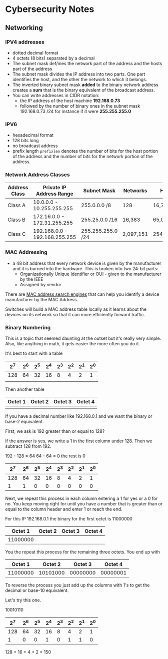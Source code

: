# Cybersecurity Notes

## Networking

### IPV4 addresses</h3>
 * dotted decimal format
 * 4 octets (8 bits) separated by a decimal
 * The subnet mask def/ines the network part of the address and the hosts part of the address
 * The subnet mask divides the IP address into two parts. One part identifies the host, and the other the network to which it belongs.
 * The inverted binary subnet mask **added** to the binary network address creates a **sum** that is the binary equivalent of the broadcast address.
 * You can write addresses in CIDR notation:
    * the IP address of the host machine **192.168.0.73**
    * followed by the number of binary ones in the subnet mask 192.168.0.73 /24 for instance if it were **255.255.255.0**

### IPV6
* hexadecimal format
* 128 bits long
* no broadcast address
* prefix length ```prefixlen``` denotes the number of bits for the host portion of the address and the number of bits for the network portion of the address.


### Network Address Classes
|  Address Class	|   Private IP Address Range	|  Subnet Mask 	|  Networks 	|   Hosts	|
|---	|---	|---	|---	|---	|
|  Class A  	|  10.0.0.0 - 10.255.255.255 	|   255.0.0.0 /8	|  128 	|  16,777,214 	|
|  Class B	|   172.16.0.0 - 172.31.255.255	|  255.25.0.0 /16 	|   16,383	|  65,024 	|
|  Class C 	|   192.168.0.0 - 192.168.255.255	|  255.255.255.0 /24 	| 2,097,151 	|  254 	|


### MAC Addressing
* a 48 bit address that every network device is given by the manufacturer and it is burned into the hardware. This is broken into two 24-bit parts:
  * Organizationally Unique Identifier or OUI - given to the manufacturer by the IEEE
  * Assigned by vendor

There are [MAC address search engines](https://www.wireshark.org/tools/oui-lookup.html) that can help you identify a device manufacturer by the MAC Address.

Switches will build a MAC address table locally as it learns about the devices on its network so that it can more efficiently forward traffic.

### Binary Numbering
This is a topic that seemed daunting at the outset but it's really very simple. Also, like anything in math, it gets easier the more often you do it. 

It's best to start with a table

|  2<sup>7</sup> 	|  2<sup>6</sup> 	|   2<sup>5</sup>	|   2<sup>4</sup>	|  2<sup>3</sup> 	|   2<sup>2</sup>	|  2<sup>1</sup> 	|   2<sup>0<sup>	|  
|---	|---	|---	|---	|---	|---	|---	|---	|
|  128 	|  64 	|  32 	|  16 	|  8 	|  4 	|  2 	|   1	|
|   	|   	|   	|   	|   	|   	|   	|   	|

Then another table

|  Octet 1 	|  Octet 2 	|  Octet 3 	|  Octet 4 	|
|---	|---	|---	|---	|
|   	|   	|   	|   	|

If you have a decimal number like 192.168.0.1 and we want the binary or base-2 equivalent.

First, we ask is 192 greater than or equal to 128?

If the answer is yes, we write a 1 in the first column under 128.
Then we subtract 128 from 192.

192 - 128 = 64
64 - 64 = 0
the rest is 0

|  2<sup>7</sup> 	|  2<sup>6</sup> 	|   2<sup>5</sup>	|   2<sup>4</sup>	|  2<sup>3</sup> 	|   2<sup>2</sup>	|  2<sup>1</sup> 	|   2<sup>0<sup>	|  
|---	|---	|---	|---	|---	|---	|---	|---	|
|  128 	|  64 	|  32 	|  16 	|  8 	|  4 	|  2 	|   1	|
|   1	|   1	|   0	|  0 	|   0	|  0 	|  0 	|  0 	|

Next, we repeat this process in each column entering a 1 for yes or a 0 for no. You keep moving right for until you have a number that is greater than or equal to the column header and enter 1 or reach the end.

For this IP 192.168.0.1 the binary for the first octet is 11000000

|  Octet 1 	|  Octet 2 	|  Octet 3 	|  Octet 4 	|
|---	|---	|---	|---	|
|  11000000 	|   	|   	|   	|


You the repeat this process for the remaining three octets. You end up with

|  Octet 1 	|  Octet 2 	|  Octet 3 	|  Octet 4 	|
|---	|---	|---	|---	|
|  11000000 	|  10101000 	|  00000000 	|  00000001 	|

To reverse the process you just add up the columns with 1's to get the decimal or base-10 equivalent.

Let's try this one.

10010110

|  2<sup>7</sup> 	|  2<sup>6</sup> 	|   2<sup>5</sup>	|   2<sup>4</sup>	|  2<sup>3</sup> 	|   2<sup>2</sup>	|  2<sup>1</sup> 	|   2<sup>0<sup>	|  
|---	|---	|---	|---	|---	|---	|---	|---	|
|  128 	|  64 	|  32 	|  16 	|  8 	|  4 	|  2 	|   1	|
|   1	|   0	|   0	|  1 	|   0	|  1 	|  1 	|  0 	|

128 + 16 + 4 + 2 = 150